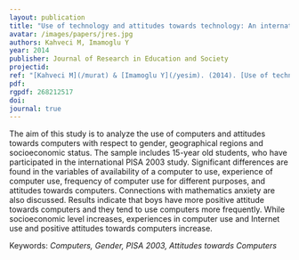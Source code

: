 ```yaml
---
layout: publication
title: "Use of technology and attitudes towards technology: An international analysis of the PISA 2003 data"
avatar: /images/papers/jres.jpg
authors: Kahveci M, Imamoglu Y
year: 2014
publisher: Journal of Research in Education and Society
projectid:
ref: "[Kahveci M](/murat) & [Imamoglu Y](/yesim). (2014). [Use of technology and attitudes towards technology: An international analysis of the PISA 2003 data](/oux). _Journal of Research in Education and Society, 1_(1), 45-63."
pdf:
rgpdf: 268212517
doi:
journal: true
---
```

The aim of this study is to analyze the use of computers and attitudes towards computers with respect to gender, geographical regions and socioeconomic status. The sample includes 15-year old students, who have participated in the international PISA 2003 study. Significant differences are found in the variables of availability of a computer to use, experience of computer use, frequency of computer use for different purposes, and attitudes towards computers. Connections with mathematics anxiety are also discussed. Results indicate that boys have more positive attitude towards computers and they tend to use computers more frequently. While socioeconomic level increases, experiences in computer use and Internet use and positive attitudes towards computers increase.

Keywords: _Computers, Gender, PISA 2003, Attitudes towards Computers_
